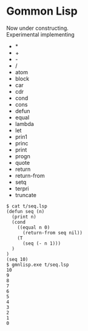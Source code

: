 Gommon Lisp
===========

Now under constructing.  
Experimental implementing

- \*
- \+
- \-
- \/
- atom
- block
- car
- cdr
- cond
- cons
- defun
- equal
- lambda
- let
- prin1
- princ
- print
- progn
- quote
- return
- return-from
- setq
- terpri
- truncate

```
$ cat t/seq.lsp
(defun seq (n)
  (print n)
  (cond
    ((equal n 0)
      (return-from seq nil))
    (T
      (seq (- n 1)))
  )
)
(seq 10)
$ gmnlisp.exe t/seq.lsp
10
9
8
7
6
5
4
3
2
1
0
```
